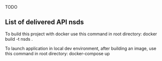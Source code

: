 TODO

## List of delivered API nsds


To build this project with docker use this command in root directory:
docker build -t nsds .

To launch application in local dev environment, after building an image, use this command in root directory:
docker-compose up